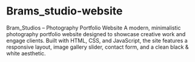# Brams_studio-website
 Bram_Studios – Photography Portfolio Website A modern, minimalistic photography portfolio website designed to showcase creative work and engage clients. Built with HTML, CSS, and JavaScript, the site features a responsive layout, image gallery slider, contact form, and a clean black &amp; white aesthetic. 
